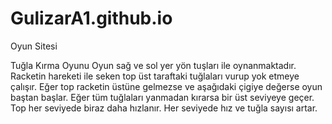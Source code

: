 # GulizarA1.github.io
Oyun Sitesi

Tuğla Kırma Oyunu Oyun sağ ve sol yer yön tuşları ile oynanmaktadır. Racketin hareketi ile seken top üst taraftaki tuğlaları vurup yok etmeye çalışır.
Eğer top racketin üstüne gelmezse ve aşağıdaki çigiye değerse oyun baştan başlar. Eğer tüm tuğlaları yanmadan kırarsa bir üst seviyeye geçer. 
Top her seviyede biraz daha hızlanır. Her seviyede hız ve tuğla sayısı artar.
